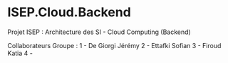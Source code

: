 # ISEP.Cloud.Backend
Projet ISEP : Architecture des SI - Cloud Computing (Backend)

Collaborateurs Groupe :
1 - De Giorgi Jérémy
2 - Ettafki Sofian
3 - Firoud Katia
4 -

